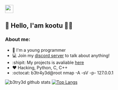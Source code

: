 <p align="left">
  <img src="https://user-images.githubusercontent.com/5679180/79618120-0daffb80-80be-11ea-819e-d2b0fa904d07.gif" width="27px">
</p>

## 👋 Hello, I'am kootu  :man_technologist:




### About me:
- :game_die: I'm a young programmer
- 💻 Join my [discord server](https://discord.gg/qVx4CbU6a9) to talk about anything!
- :shipit: My projects is avaliable [here](https://github.com/ko0tutab=repositories)
- :heart: Hacking, Python, C, C++
- :octocat: b3tr4y3d@root  nmap -A -sV -p- 127.0.0.1


![b3try3d github stats](https://github-readme-stats.vercel.app/api?username=ko0tu&show_icons=true&theme=cobalt)
[![Top Langs](https://github-readme-stats.vercel.app/api/top-langs/?username=b3tr4y3d)](https://github.com/b3tr4y3d/github-readme-stats)



